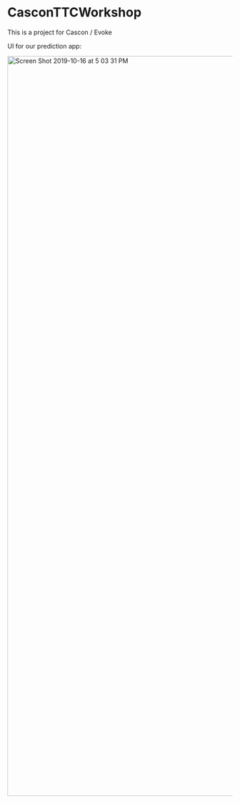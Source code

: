 # CasconTTCWorkshop
This is a project for Cascon / Evoke

UI for our prediction app:

<img width="1657" alt="Screen Shot 2019-10-16 at 5 03 31 PM" src="https://user-images.githubusercontent.com/2717342/66959546-98913a00-f038-11e9-82d5-71cf17cae103.png">

